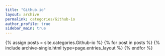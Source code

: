 ```yaml
---
title: "Github.io"
layout: archive
permalink: categories/Github-io
author_profile: true
sidebar_main: true
---
```



{% assign posts = site.categories.Github-io %}
{% for post in posts %} {% include archive-single.html type=page.entries_layout %} {% endfor %}
